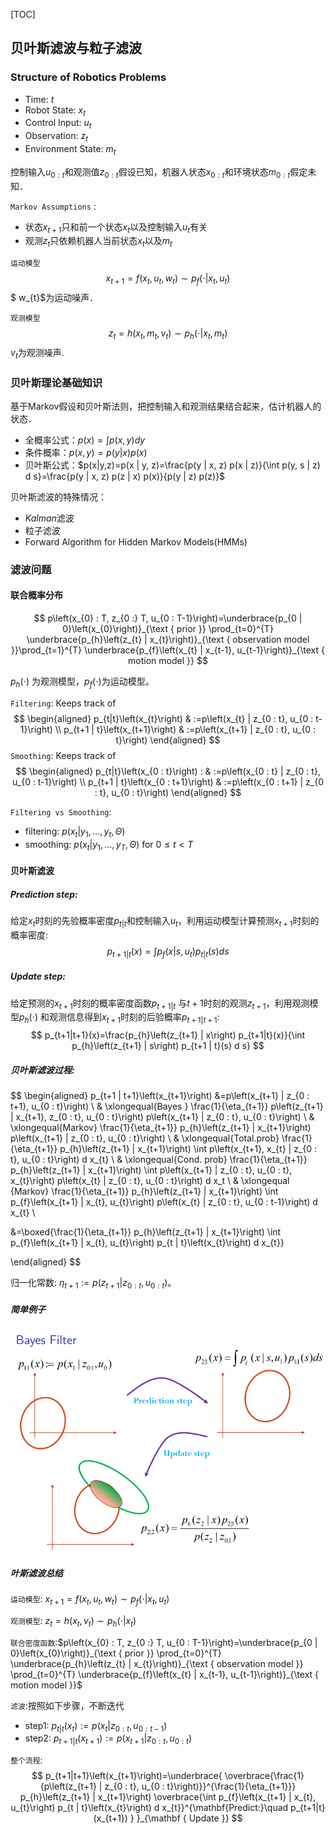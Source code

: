 [TOC]

##  贝叶斯滤波与粒子滤波

### Structure of Robotics Problems

+ Time: $t$
+ Robot State: $x_t$
+ Control Input: $u_t$
+ Observation: $z_t$
+ Environment State: $m_t$

控制输入$u_{0:t}$和观测值$z_{0:t}$假设已知，机器人状态$x_{0:t}$和环境状态$m_{0:t}$假定未知．

`Markov Assumptions` :

+ 状态$x_{t+1}$只和前一个状态$x_t$以及控制输入$u_t$有关
+ 观测$z_t$只依赖机器人当前状态$x_t$以及$m_t$

`运动模型`
$$
x_{t+1}=f\left(x_{t}, u_{t}, w_{t}\right) \sim p_{f}\left(\cdot | x_{t}, u_{t}\right)
$$
$ w_{t}$为运动噪声．

`观测模型`
$$
z_{t}=h\left(x_{t}, m_{t}, v_{t}\right) \sim p_{h}\left(\cdot | x_{t}, m_{t}\right)
$$
$v_t$为观测噪声.

### 贝叶斯理论基础知识

基于Markov假设和贝叶斯法则，把控制输入和观测结果结合起来，估计机器人的状态．

+ 全概率公式：$p(x)=\int p(x, y) d y$
+ 条件概率：$p(x,y)=p(y|x)p(x)$
+ 贝叶斯公式：$p(x|y,z)=p(x | y, z)=\frac{p(y | x, z) p(x | z)}{\int p(y, s | z) d s}=\frac{p(y | x, z) p(z | x) p(x)}{p(y | z) p(z)}$

贝叶斯滤波的特殊情况：

+ $Kalman$滤波
+ 粒子滤波
+ Forward Algorithm for Hidden Markov Models(HMMs)

### 滤波问题

#### 联合概率分布

$$
p\left(x_{0} : T, z_{0 :} T, u_{0 : T-1}\right)=\underbrace{p_{0 | 0}\left(x_{0}\right)}_{\text { prior }} \prod_{t=0}^{T} \underbrace{p_{h}\left(z_{t} | x_{t}\right)}_{\text { observation model }}\prod_{t=1}^{T} \underbrace{p_{f}\left(x_{t} | x_{t-1}, u_{t-1}\right)}_{\text { motion model }}
$$

$p_h(\cdot)$ 为观测模型，$p_f(\cdot)$为运动模型。

`Filtering`: Keeps track of 
$$
\begin{aligned} p_{t|t}\left(x_{t}\right) & :=p\left(x_{t} | z_{0 : t}, u_{0 : t-1}\right) \\ p_{t+1 | t}\left(x_{t+1}\right) & :=p\left(x_{t+1} | z_{0 : t}, u_{0 : t}\right) \end{aligned}
$$
`Smoothing`: Keeps track of 
$$
\begin{aligned} p_{t|t}\left(x_{0 : t}\right) : & :=p\left(x_{0 : t} | z_{0 : t}, u_{0 : t-1}\right) \\ p_{t+1 | t}\left(x_{0 : t+1}\right) & :=p\left(x_{0 : t+1} | z_{0 : t}, u_{0 : t}\right) \end{aligned}
$$

`Filtering vs Smoothing`:

+ filtering: $p(x_t|y_1,\ldots,y_t,\Theta)$
+ smoothing: $p(x_t|y_1,\ldots,y_T,\Theta)$ for $0 \le t < T$

#### 贝叶斯滤波

##### Prediction step:

给定$x_t$时刻的先验概率密度$p_{t|t}$和控制输入$u_t$，利用运动模型计算预测$x_{t+1}$时刻的概率密度:
$$
p_{t+1|t}(x)=\int p_{f}\left(x | s, u_{t}\right) p_{t | t}(s) d s
$$

##### Update step:

给定预测的$x_{t+1}$时刻的概率密度函数$p_{t+1|t}$ 与$t+1$时刻的观测$z_{t+1}$，利用观测模型$p_h(\cdot)$ 和观测信息得到$x_{t+1}$时刻的后验概率$p_{t+1|t+1}$:
$$
p_{t+1|t+1}(x)=\frac{p_{h}\left(z_{t+1} | x\right) p_{t+1|t}(x)}{\int p_{h}\left(z_{t+1} | s\right) p_{t+1 | t}(s) d s}
$$
##### 贝叶斯滤波过程:

$$
\begin{aligned}
p_{t+1 | t+1}\left(x_{t+1}\right) &=p\left(x_{t+1} | z_{0 : t+1}, u_{0 : t}\right) \\
& \xlongequal{Bayes } \frac{1}{\eta_{t+1}} p\left(z_{t+1} | x_{t+1}, z_{0 : t}, u_{0 : t}\right) p\left(x_{t+1} | z_{0 : t}, u_{0 : t}\right) \\
& \xlongequal{Markov} \frac{1}{\eta_{t+1}} p_{h}\left(z_{t+1} | x_{t+1}\right) p\left(x_{t+1} | z_{0 : t}, u_{0 : t}\right) \\
& \xlongequal{Total.prob} \frac{1}{\eta_{t+1}} p_{h}\left(z_{t+1} | x_{t+1}\right) \int p\left(x_{t+1}, x_{t} | z_{0 : t}, u_{0 : t}\right) d x_{t} \\
& \xlongequal{Cond. prob} \frac{1}{\eta_{t+1}} p_{h}\left(z_{t+1} | x_{t+1}\right) \int p\left(x_{t+1} | z_{0 : t}, u_{0 : t}, x_{t}\right) p\left(x_{t} | z_{0 : t}, u_{0 : t}\right) d x_t \\
& \xlongequal {Markov} \frac{1}{\eta_{t+1}} p_{h}\left(z_{t+1} | x_{t+1}\right) \int p_{f}\left(x_{t+1} | x_{t}, u_{t}\right) p\left(x_{t} | z_{0 : t}, u_{0 : t-1}\right) d x_{t} \\

&=\boxed{\frac{1}{\eta_{t+1}} p_{h}\left(z_{t+1} | x_{t+1}\right) \int p_{f}\left(x_{t+1} | x_{t}, u_{t}\right) p_{t | t}\left(x_{t}\right) d x_{t}}

\end{aligned}
$$

归一化常数: $\eta_{t+1} :=p\left(z_{t+1} | z_{0 : t}, u_{0 : t}\right)$。

##### 简单例子

![](./figure/bayes_sample.png)

##### 叶斯滤波总结

`运动模型`: $x_{t+1}=f\left(x_{t}, u_{t}, w_{t}\right) \sim p_{f}\left(\cdot | x_{t}, u_{t}\right)$

`观测模型`: $z_{t}=h\left(x_{t}, v_{t}\right) \sim p_{h}\left(\cdot | x_{t}\right)$

`联合密度函数`:$p\left(x_{0} : T, z_{0 :} T, u_{0 : T-1}\right)=\underbrace{p_{0 | 0}\left(x_{0}\right)}_{\text { prior }} \prod_{t=0}^{T} \underbrace{p_{h}\left(z_{t} | x_{t}\right)}_{\text { observation model }} \prod_{t=0}^{T} \underbrace{p_{f}\left(x_{t} | x_{t-1}, u_{t-1}\right)}_{\text { motion model }}$

`滤波`:按照如下步骤，不断迭代

+ step1:  $p_{t | t}\left(x_{t}\right) :=p\left(x_{t} | z_{0 : t}, u_{0 : t-1}\right)$
+ step2:  $p_{t+1 | t}\left(x_{t+1}\right) :=p\left(x_{t+1} | z_{0 : t}, u_{0 : t}\right)$

`整个流程`:
$$
p_{t+1|t+1}\left(x_{t+1}\right)=\underbrace{ \overbrace{\frac{1}{p\left(z_{t+1} | z_{0 : t}, u_{0 : t}\right)}}^{\frac{1}{\eta_{t+1}}} p_{h}\left(z_{t+1} | x_{t+1}\right)  \overbrace{\int p_{f}\left(x_{t+1} | x_{t}, u_{t}\right) p_{t | t}\left(x_{t}\right) d x_{t}}^{\mathbf{Predict:}\quad p_{t+1|t}(x_{t+1}) } 
}_{\mathbf { Update }}
$$
